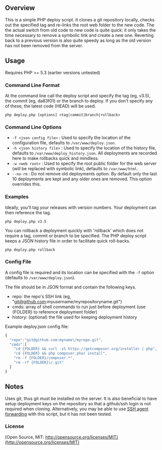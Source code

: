 ## Overview
This is a simple PHP deploy script. It clones a git repository locally, checks out the specified tag and re-links the root web folder to the new code. The the actual switch from old code to new code is quite quick: it only takes the time necessary to remove a symbolic link and create a new one. Reverting back to a previous version is also quite speedy as long as the old version has not been removed from the server.

## Usage
Requires PHP >= 5.3 (earlier versions untested)

### Command Line Format
At the command line call the deploy script and specify the tag (eg, v3.5), the commit (eg, da83f01) or the branch to deploy. If you don't specify any of these, the latest code (HEAD) will be used.

`php deploy.php [options] <tag|commit|branch|rollback>`

### Command Line Options
- `-f <json config file>` : Used to specify the location of the configuration file, defaults to `/var/www/deploy.json`.
- `-h <json history file>` : Used to specify the location of the history file, defaults to `/var/www/deploy_history.json`. All deployments are recorded here to make rollbacks  quick and mindless.
- `-w <web root>` : Used to specify the root public folder for the web server (will be replaced with symbolic link), defaults to `/var/www/html`.
- `--no-rm` : Do not remove old deployments option. By default only the last 10 deployments are kept and any older ones are removed. This option overrides this.

### Examples
Ideally, you'll tag your releases with version numbers. Your deployment can then reference the tag.

`php deploy.php v3.5`

You can rollback a deployment quickly with 'rollback' which does not require a tag, commit or branch to be specified. The PHP deploy script keeps a JSON history file in order to facilitate quick roll-backs.

`php deploy.php rollback`

### Config File
A config file is required and its location can be specified with the `-f` option (defaults to `/var/www/deploy.json`).

The file should be in JSON format and contain the following keys.
- repo: the repo's SSH link (eg, "git@github.com:myusername/myrepositoryname.git")
- cmds: array of shell commands to run just before deployment (use {FOLDER} to reference deployment folder)
- history: (optional) the file used for keeping deployment history

Example deploy.json config file:
```js
{
  "repo":"git@github.com:myname\/myrepo.git",
  "cmds":[
    "cd {FOLDER} && curl -sS https://getcomposer.org/installer | php",
    "cd {FOLDER} && php composer.phar install",
    "rm -f {FOLDER}/composer.*",
    "rm -rf {FOLDER}\/.git"
  ]
}
```

## Notes
Uses git, thus git must be installed on the server. It is also beneficial to have setup deployment keys on the repository so that a github/ssh login is not required when cloning. Alternatively, you may be able to use [SSH agent forwarding](https://help.github.com/articles/using-ssh-agent-forwarding) with this script, but it has not been tested.

### License

[Open Source, MIT: http://opensource.org/licenses/MIT](http://opensource.org/licenses/MIT)
